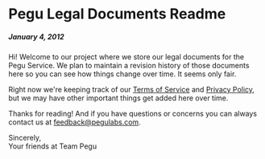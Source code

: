 # Pegu Legal Documents Readme
##### January 4, 2012

Hi! Welcome to our project where we store our legal documents for the Pegu Service. We plan to maintain a revision history of those documents here so you can see how things change over time. It seems only fair.

Right now we're keeping track of our [Terms of Service](/pegulabs/terms/blob/master/terms_of_service.md) and [Privacy Policy](/pegulabs/terms/blob/master/privacy_policy.md), but we may have other important things get added here over time.

Thanks for reading! And if you have questions or concerns you can always contact us at [feedback@pegulabs.com](mailto:feedback@pegulabs.com).

Sincerely,  
Your friends at Team Pegu
